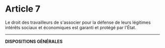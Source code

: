# Article 7
Le droit des travailleurs de s'associer pour la défense de leurs légitimes
intérêts sociaux et économiques est garanti et protégé par l'État.
***
**DISPOSITIONS GÉNÉRALES**